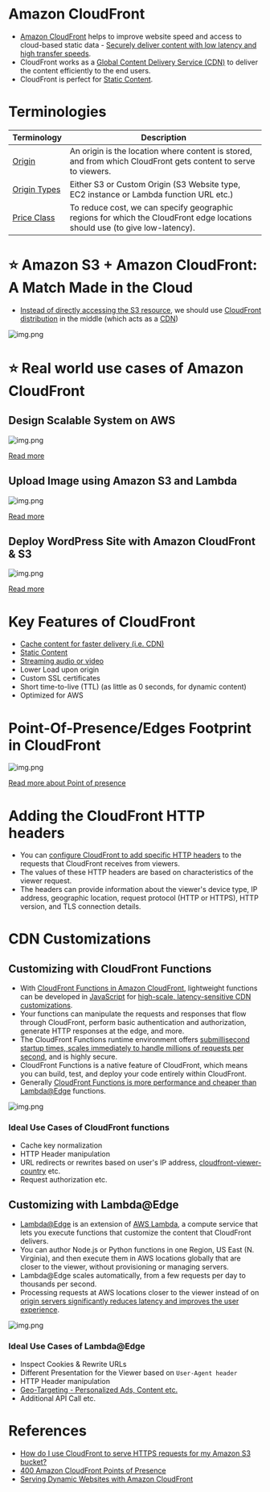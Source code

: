 # Amazon CloudFront
- [Amazon CloudFront](https://aws.amazon.com/cloudfront/) helps to improve website speed and access to cloud-based static data - [Securely deliver content with low latency and high transfer speeds](../../1_HLDDesignComponents/0_SystemGlossaries/Scalability/LatencyThroughput.md).
- CloudFront works as a [Global Content Delivery Service (CDN)](../../1_HLDDesignComponents/0_SystemGlossaries/CDNs/CDNs.md) to deliver the content efficiently to the end users.
- CloudFront is perfect for [Static Content](../../1_HLDDesignComponents/0_SystemGlossaries/CDNs/StaticContentWithCDN.md).

# Terminologies

| Terminology                                                                                                            | Description                                                                                                                 |
|------------------------------------------------------------------------------------------------------------------------|-----------------------------------------------------------------------------------------------------------------------------|
| [Origin](https://docs.aws.amazon.com/cloudfront/latest/APIReference/API_Origin.html)                                   | An origin is the location where content is stored, and from which CloudFront gets content to serve to viewers.              |
| [Origin Types](https://docs.aws.amazon.com/AmazonCloudFront/latest/DeveloperGuide/DownloadDistS3AndCustomOrigins.html) | Either S3 or Custom Origin (S3 Website type, EC2 instance or Lambda function URL etc.)                                      |
| [Price Class](https://docs.aws.amazon.com/AmazonCloudFront/latest/DeveloperGuide/PriceClass.html)                      | To reduce cost, we can specify geographic regions for which the CloudFront edge locations should use (to give low-latency). |

# :star: Amazon S3 + Amazon CloudFront: A Match Made in the Cloud
- [Instead of directly accessing the S3 resource](https://aws.amazon.com/blogs/networking-and-content-delivery/amazon-s3-amazon-cloudfront-a-match-made-in-the-cloud/), we should use [CloudFront distribution](../1_NetworkingAndContentDelivery/AmazonCloudFront.md) in the middle (which acts as a [CDN](../../1_HLDDesignComponents/0_SystemGlossaries/CDNs/CDNs.md))

![img.png](https://d2908q01vomqb2.cloudfront.net/5b384ce32d8cdef02bc3a139d4cac0a22bb029e8/2018/06/27/4-v-2.png)

# :star: Real world use cases of Amazon CloudFront

## Design Scalable System on AWS

![img.png](../0_AWSDesigns/DesignScalableSystemWithRDMS/assets/DesignScalableSystemWithRelationalDBOnAWS.drawio.png)

[Read more](../0_AWSDesigns/DesignScalableSystemWithRDMS/README.md)

## Upload Image using Amazon S3 and Lambda

![img.png](../0_AWSDesigns/DesignUploadImageAWSLambdaS3/assets/UploadImage-Lambda.drawio.png)

[Read more](../0_AWSDesigns/DesignUploadImageAWSLambdaS3/README.md)

## Deploy WordPress Site with Amazon CloudFront & S3

![img.png](https://d2908q01vomqb2.cloudfront.net/cb4e5208b4cd87268b208e49452ed6e89a68e0b8/2017/11/06/1-1024x576.png)

[Read more](../0_AWSDesigns/WPSiteCloudFront&S3.md)

# Key Features of CloudFront
- [Cache content for faster delivery (i.e. CDN)](../../1_HLDDesignComponents/0_SystemGlossaries/CDNs/CDNs.md)
- [Static Content](../../1_HLDDesignComponents/0_SystemGlossaries/CDNs/StaticContentWithCDN.md)
- [Streaming audio or video](../../1_HLDDesignComponents/0_SystemGlossaries/CDNs/StaticContentWithCDN.md)
- Lower Load upon origin
- Custom SSL certificates
- Short time-to-live (TTL) (as little as 0 seconds, for dynamic content)
- Optimized for AWS

# Point-Of-Presence/Edges Footprint in CloudFront
![img.png](https://d2908q01vomqb2.cloudfront.net/5b384ce32d8cdef02bc3a139d4cac0a22bb029e8/2022/06/17/CloudFront_400-1024x580.png)

[Read more about Point of presence](../AWS-Global-Architecture-Region-AZ.md#points-of-presence)

# Adding the CloudFront HTTP headers
- You can [configure CloudFront to add specific HTTP headers](https://docs.aws.amazon.com/AmazonCloudFront/latest/DeveloperGuide/using-cloudfront-headers.html) to the requests that CloudFront receives from viewers. 
- The values of these HTTP headers are based on characteristics of the viewer request. 
- The headers can provide information about the viewer's device type, IP address, geographic location, request protocol (HTTP or HTTPS), HTTP version, and TLS connection details.

# CDN Customizations

## Customizing with CloudFront Functions
- With [CloudFront Functions in Amazon CloudFront](https://docs.aws.amazon.com/AmazonCloudFront/latest/DeveloperGuide/cloudfront-functions.html), lightweight functions can be developed in [JavaScript]() for [high-scale, latency-sensitive CDN customizations](../../1_HLDDesignComponents/0_SystemGlossaries/CDNs/CDNs.md). 
- Your functions can manipulate the requests and responses that flow through CloudFront, perform basic authentication and authorization, generate HTTP responses at the edge, and more. 
- The CloudFront Functions runtime environment offers [submillisecond startup times, scales immediately to handle millions of requests per second](../../1_HLDDesignComponents/0_SystemGlossaries/Scalability/LatencyThroughput.md), and is highly secure. 
- CloudFront Functions is a native feature of CloudFront, which means you can build, test, and deploy your code entirely within CloudFront.
- Generally [CloudFront Functions is more performance and cheaper than Lambda@Edge](https://aws.amazon.com/blogs/aws/introducing-cloudfront-functions-run-your-code-at-the-edge-with-low-latency-at-any-scale/) functions.

![img.png](https://d2908q01vomqb2.cloudfront.net/da4b9237bacccdf19c0760cab7aec4a8359010b0/2021/04/08/cloudfront-function-and-lambda-edge-2-1024x454.png)

### Ideal Use Cases of CloudFront functions
- Cache key normalization
- HTTP Header manipulation
- URL redirects or rewrites based on user's IP address, [cloudfront-viewer-country](https://docs.aws.amazon.com/AmazonCloudFront/latest/DeveloperGuide/using-cloudfront-headers.html) etc.
- Request authorization etc.

## Customizing with Lambda@Edge
- [Lambda@Edge](https://docs.aws.amazon.com/AmazonCloudFront/latest/DeveloperGuide/lambda-at-the-edge.html) is an extension of [AWS Lambda](../3_ComputeServices/AWSLambda/Readme.md), a compute service that lets you execute functions that customize the content that CloudFront delivers. 
- You can author Node.js or Python functions in one Region, US East (N. Virginia), and then execute them in AWS locations globally that are closer to the viewer, without provisioning or managing servers. 
- Lambda@Edge scales automatically, from a few requests per day to thousands per second. 
- Processing requests at AWS locations closer to the viewer instead of on [origin servers significantly reduces latency and improves the user experience](../../1_HLDDesignComponents/0_SystemGlossaries/Scalability/LatencyThroughput.md).

![img.png](https://d2908q01vomqb2.cloudfront.net/da4b9237bacccdf19c0760cab7aec4a8359010b0/2021/04/08/cloudfront-functions-only-lambda-egde-1024x413.png)

### Ideal Use Cases of Lambda@Edge
- Inspect Cookies & Rewrite URLs
- Different Presentation for the Viewer based on `User-Agent header`
- HTTP Header manipulation
- [Geo-Targeting - Personalized Ads, Content etc.](https://aws.amazon.com/blogs/networking-and-content-delivery/leverage-amazon-cloudfront-geolocation-headers-for-state-level-geo-targeting/)
- Additional API Call etc.

# References
- [How do I use CloudFront to serve HTTPS requests for my Amazon S3 bucket?](https://aws.amazon.com/premiumsupport/knowledge-center/cloudfront-https-requests-s3/)
- [400 Amazon CloudFront Points of Presence](https://aws.amazon.com/blogs/networking-and-content-delivery/400-amazon-cloudfront-points-of-presence/)
- [Serving Dynamic Websites with Amazon CloudFront](https://blog.shikisoft.com/serving-dynamic-website-with-amazon-cloudfront/)